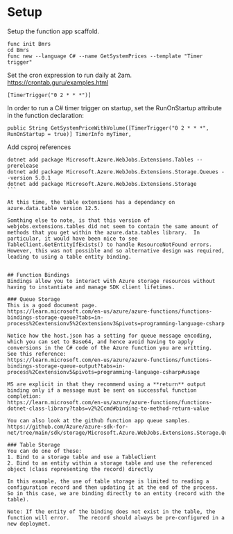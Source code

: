 # Setup
Setup the function app scaffold.
```
func init Bmrs
cd Bmrs
func new --language C# --name GetSystemPrices --template "Timer trigger"
```

Set the cron expression to run daily at 2am.  
https://crontab.guru/examples.html  
```
[TimerTrigger("0 2 * * *")]
```

In order to run a C# timer trigger on startup, set the RunOnStartup attribute in the function declaration:  
```
public String GetSystemPriceWithVolume([TimerTrigger("0 2 * * *", RunOnStartup = true)] TimerInfo myTimer,
```
  
Add csproj references  
````
dotnet add package Microsoft.Azure.WebJobs.Extensions.Tables --prerelease
dotnet add package Microsoft.Azure.WebJobs.Extensions.Storage.Queues --version 5.0.1
dotnet add package Microsoft.Azure.WebJobs.Extensions.Storage
```

At this time, the table extensions has a dependancy on azure.data.table version 12.5.  

Somthing else to note, is that this version of webjobs.extensions.tables did not seem to contain the same amount of methods that you get within the azure.data.tables library.  In particular, it would have been nice to see TableClient.GetEntityIfExists() to handle ResourceNotFound errors.  However, this was not possible and so alternative design was required, leading to using a table entity binding.  


## Function Bindings
Bindings allow you to interact with Azure storage resources without having to instantiate and manage SDK client lifetimes.

### Queue Storage
This is a good document page.  
https://learn.microsoft.com/en-us/azure/azure-functions/functions-bindings-storage-queue?tabs=in-process%2Cextensionv5%2Cextensionv3&pivots=programming-language-csharp

Notice how the host.json has a setting for queue message encoding, which you can set to Base64, and hence avoid having to apply conversions in the C# code of the Azure function you are writting.  See this reference:  
https://learn.microsoft.com/en-us/azure/azure-functions/functions-bindings-storage-queue-output?tabs=in-process%2Cextensionv5&pivots=programming-language-csharp#usage

MS are explicit in that they recommend using a **return** output binding only if a message must be sent on successful function completion:  
https://learn.microsoft.com/en-us/azure/azure-functions/functions-dotnet-class-library?tabs=v2%2Ccmd#binding-to-method-return-value

You can also look at the github function app queue samples.  
https://github.com/Azure/azure-sdk-for-net/tree/main/sdk/storage/Microsoft.Azure.WebJobs.Extensions.Storage.Queues/samples/functionapp

### Table Storage
You can do one of these:  
1. Bind to a storage table and use a TableClient
2. Bind to an entity within a storage table and use the referenced object (class representing the record) directly

In this example, the use of table storage is limited to reading a configuration record and then updating it at the end of the process.  So in this case, we are binding directly to an entity (record with the table).

Note: If the entity of the binding does not exist in the table, the function will error.   The record should always be pre-configured in a new deploymet.   





